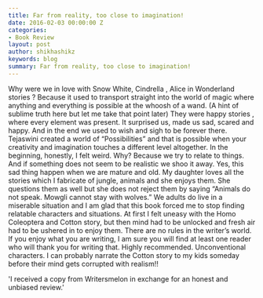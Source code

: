```yaml
---
title: Far from reality, too close to imagination!
date: 2016-02-03 00:00:00 Z
categories:
- Book Review
layout: post
author: shikhashikz
keywords: blog
summary: Far from reality, too close to imagination!
---
```


 Why were we in love with Snow White, Cindrella , Alice in Wonderland stories ? Because it used to transport straight into the world of magic where anything and everything is possible at the whoosh of a wand. (A hint of sublime truth here but let me take that point later) They were happy stories , where every element was present. It surprised us, made us sad, scared and happy. And in the end we used to wish and sigh to be forever there.
Tejaswini created a world of “Possibilities” and that is possible when your creativity and imagination touches a different level altogether. In the beginning, honestly, I felt weird. Why? Because we try to relate to things. And if something does not seem to be realistic we shoo it away. Yes, this sad thing happen when we are mature and old. My daughter loves all the stories which I fabricate of jungle, animals and she enjoys them. She questions them as well but she does not reject them by saying “Animals do not speak. Mowgli cannot stay with wolves.”
We adults do live in a miserable situation and I am glad that this book forced me to stop finding relatable characters and situations. At first I felt uneasy with the Homo Coleoptera and Cotton story, but then mind had to be unlocked and fresh air had to be ushered in to enjoy them.
There are no rules in the writer’s world. If you enjoy what you are writing, I am sure you will find at least one reader who will thank you for writing that.
Highly recommended. Unconventional characters. I can probably narrate the Cotton story to my kids someday before their mind gets corrupted with realism!!

'I received a copy from Writersmelon in exchange for an honest and unbiased review.' 
